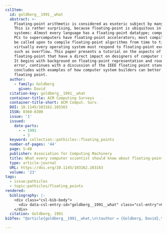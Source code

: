 ```yaml
---
cslItem:
  id: goldberg__1991__what
  abstract: >-
    Floating-point arithmetic is considered as esoteric subject by many people.
    This is rather surprising, because floating-point is ubiquitous in computer
    systems: Almost every language has a floating-point datatype; computers from
    PCs to supercomputers have floating-point accelerators; most compilers will
    be called upon to compile floating-point algorithms from time to time; and
    virtually every operating system must respond to floating-point exceptions
    such as overflow. This paper presents a tutorial on the aspects of
    floating-point that have a direct impact on designers of computer systems.
    It begins with background on floating-point representation and rounding
    error, continues with a discussion of the IEEE floating point standard, and
    concludes with examples of how computer system builders can better support
    floating point.
  author:
    - family: Goldberg
      given: David
  citation-key: goldberg__1991__what
  container-title: ACM Computing Surveys
  container-title-short: ACM Comput. Surv.
  DOI: 10.1145/103162.103163
  ISSN: 0360-0300
  issue: '1'
  issued:
    date-parts:
      - - 1991
        - 3
  keyword: collection::pathicles::floating_points
  number-of-pages: '44'
  page: 5–48
  publisher: Association for Computing Machinery
  title: What every computer scientist should know about floating-point arithmetic
  type: article-journal
  URL: https://doi.org/10.1145/103162.103163
  volume: '23'
tags:
  - issue:pathicles
  - topic:pathicles/floating_points
rendered:
  bibliography: |-
    <div class="csl-bib-body">
      <div data-csl-entry-id="goldberg__1991__what" class="csl-entry">Goldberg, D. 1991 “What every computer scientist should know about floating-point arithmetic,” <i>ACM Computing Surveys</i>, 23(1), pp. 5–48. doi:10.1145/103162.103163.</div>
    </div>
  citation: Goldberg, 1991
bibTex: "@article{goldberg__1991__what,\n\tauthor = {Goldberg, David},\n\tjournal = {ACM Computing Surveys},\n\tnumber = {1},\n\tyear = {1991},\n\tmonth = {3},\n\tpages = {5--48},\n\tpublisher = {Association for Computing Machinery},\n\ttitle = {What every computer scientist should know about floating-point arithmetic},\n\tvolume = {23},\n}\n\n"

---
```

